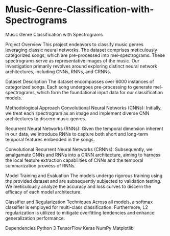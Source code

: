# Music-Genre-Classification-with-Spectrograms
Music Genre Classification with Spectrograms 

Project Overview
This project endeavors to classify music genres leveraging classic neural networks. The dataset comprises meticulously categorized songs, which are pre-processed into mel-spectrograms. These spectrograms serve as representative images of the music. Our investigation primarily revolves around exploring distinct neural network architectures, including CNNs, RNNs, and CRNNs.

Dataset Description
The dataset encompasses over 6000 instances of categorized songs. Each song undergoes pre-processing to generate mel-spectrograms, which form the foundational input data for our classification models.

Methodological Approach
Convolutional Neural Networks (CNNs):
Initially, we treat each spectrogram as an image and implement diverse CNN architectures to discern music genres.

Recurrent Neural Networks (RNNs):
Given the temporal dimension inherent in our data, we introduce RNNs to capture both short and long-term temporal features embedded in the songs.

Convolutional Recurrent Neural Networks (CRNNs):
Subsequently, we amalgamate CNNs and RNNs into a CRNN architecture, aiming to harness the local feature extraction capabilities of CNNs and the temporal summarization prowess of RNNs.

Model Training and Evaluation
The models undergo rigorous training using the provided dataset and are subsequently subjected to validation testing. We meticulously analyze the accuracy and loss curves to discern the efficacy of each model architecture.

Classifier and Regularization Techniques
Across all models, a softmax classifier is employed for multi-class classification. Furthermore, L2 regularization is utilized to mitigate overfitting tendencies and enhance generalization performance.

Dependencies
Python 3
TensorFlow
Keras
NumPy
Matplotlib





